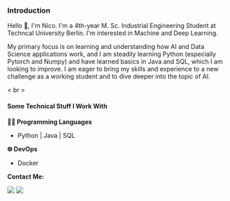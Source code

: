 ### Introduction

Hello 👋, I'm Nico. I'm a 4th-year M. Sc. Industrial Engineering Student at Techncal University Berlin. I'm interested in Machine and Deep Learning.

My primary focus is on learning and understanding how AI and Data Science applications work, and I am steadily learning Python (especially Pytorch and Numpy) and have learned basics in Java and SQL, which I am looking to improve. I am eager to bring my skills and experience to a new challenge as a working student and to dive deeper into the topic of AI.

< br >

#### Some Technical Stuff I Work With

**👨‍💻 Programming Languages**

* Python | Java | SQL

**🌐 DevOps**

*  Docker 


**Contact Me:**

<a href="mailto:tananow.nico@gmx.de"><img src="https://img.shields.io/badge/Gmail-D14836?style=for-the-badge&logo=gmail&logoColor=white"/></a>
<a href="www.linkedin.com/in/nico-tananow"><img src="https://img.shields.io/badge/LinkedIn-0077B5?style=for-the-badge&logo=linkedin&logoColor=white"></img></a>
